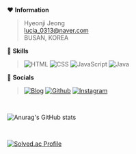 ❤️ **Information**
> Hyeonji Jeong<br>
> lucia_0313@naver.com<br>
> BUSAN, KOREA

💛 **Skills**
> <img alt="HTML" src="https://img.shields.io/badge/HTML5-E34F26?style=flat-square&logo=HTML5&logoColor=white"/> <img alt="CSS" src="https://img.shields.io/badge/CSS3-1572B6?style=flat-square&logo=CSS3&logoColor=white"/> <img alt="JavaScript" src="https://img.shields.io/badge/JavaScript-E7DF1E?style=flat-square&logo=JavaScript&logoColor=white"/> <img alt="Java" src="https://img.shields.io/badge/Java-6CD74A?style=flat-square&logo=OpenJDK&logoColor=white"/>


💙 **Socials**
> <a href="https://corinhamding.tistory.com/"><img alt="Blog" src="https://img.shields.io/badge/Blog-EA4AAA?style=flat-square&logo=githubsponsors&logoColor=white"/></a> <a href="https://github.com/aicul313"><img alt="Github" src="https://img.shields.io/badge/GitHub-181717?style=flat-square&logo=GitHub&logoColor=white"/></a> <a href="https://www.instagram.com/3h._1y3/"><img alt="Instagram" src="https://img.shields.io/badge/Instagram-C265FF?style=flat-square&logo=Instagram&logoColor=white"/></a>

<br>

![Anurag's GitHub stats](https://github-readme-stats.vercel.app/api?username=aicul313&show_icons=true&theme=buefy)

<br>

[![Solved.ac Profile](http://mazassumnida.wtf/api/v2/generate_badge?boj=wjdguswl20)](https://solved.ac/wjdguswl20/)
